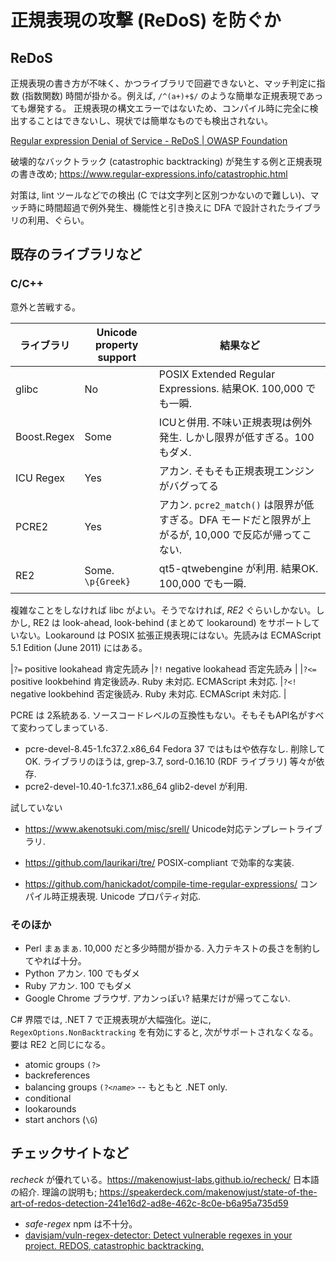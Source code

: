 # 正規表現の攻撃 (ReDoS) を防ぐか


## ReDoS

正規表現の書き方が不味く、かつライブラリで回避できないと、マッチ判定に指数 (指数関数) 時間が掛かる。例えば, <code>/^(a+)+$/</code> のような簡単な正規表現であっても爆発する。
正規表現の構文エラーではないため、コンパイル時に完全に検出することはできないし、現状では簡単なものでも検出されない。

<a href="https://owasp.org/www-community/attacks/Regular_expression_Denial_of_Service_-_ReDoS">Regular expression Denial of Service - ReDoS | OWASP Foundation</a>

破壊的なバックトラック (catastrophic backtracking) が発生する例と正規表現の書き改め; https://www.regular-expressions.info/catastrophic.html

対策は, lint ツールなどでの検出 (C では文字列と区別つかないので難しい)、マッチ時に時間超過で例外発生、機能性と引き換えに DFA で設計されたライブラリの利用、ぐらい。



## 既存のライブラリなど

### C/C++ 
意外と苦戦する。

|ライブラリ  |Unicode property support | 結果など   |
|------------|-------------------------|------------|
|glibc       |No                       |POSIX Extended Regular Expressions. 結果OK. 100,000 でも一瞬.   |
|Boost.Regex |Some                     |ICUと併用. 不味い正規表現は例外発生. しかし限界が低すぎる。100 もダメ.       |
|ICU Regex   |Yes                      |アカン. そもそも正規表現エンジンがバグってる |
|PCRE2       |Yes                      |アカン. <code>pcre2_match()</code> は限界が低すぎる。DFA モードだと限界が上がるが, 10,000 で反応が帰ってこない.   |
|RE2         |Some. <code>\p{Greek}</code>   |qt5-qtwebengine が利用. 結果OK. 100,000 でも一瞬.  |

複雑なことをしなければ libc がよい。そうでなければ, <i>RE2</i> ぐらいしかない。しかし, RE2 は look-ahead, look-behind (まとめて lookaround) をサポートしていない。Lookaround は POSIX 拡張正規表現にはない。先読みは ECMAScript 5.1 Edition (June 2011) にはある。

|<code>?=</code> positive lookahead 肯定先読み      |<code>?!</code> negative lookahead 否定先読み      |
|<code>?&lt;=</code> positive lookbehind 肯定後読み. Ruby 未対応. ECMAScript 未対応. |<code>?&lt;!</code> negative lookbehind 否定後読み. Ruby 未対応. ECMAScript 未対応. |


PCRE は 2系統ある. ソースコードレベルの互換性もない。そもそもAPI名がすべて変わってしまっている.
 - pcre-devel-8.45-1.fc37.2.x86_64   Fedora 37 ではもはや依存なし. 削除してOK.
      ライブラリのほうは, grep-3.7, sord-0.16.10 (RDF ライブラリ) 等々が依存.
 - pcre2-devel-10.40-1.fc37.1.x86_64    glib2-devel が利用.


試していない
 - https://www.akenotsuki.com/misc/srell/  Unicode対応テンプレートライブラリ.

 - https://github.com/laurikari/tre/  POSIX-compliant で効率的な実装.

 - https://github.com/hanickadot/compile-time-regular-expressions/ コンパイル時正規表現. Unicode プロパティ対応.




### そのほか

 - Perl      まぁまぁ. 10,000 だと多少時間が掛かる. 入力テキストの長さを制約してやれば十分。
 - Python    アカン. 100 でもダメ
 - Ruby      アカン. 100 でもダメ
 - Google Chrome ブラウザ. アカンっぽい? 結果だけが帰ってこない.

C# 界隈では, .NET 7 で正規表現が大幅強化。逆に, <code>RegexOptions.NonBacktracking</code> を有効にすると, 次がサポートされなくなる。要は RE2 と同じになる。
 - atomic groups <code>(?&gt;</code> 
 - backreferences
 - balancing groups <code>(?&lt;<var>name</var>&gt;</code> -- もともと .NET only.
 - conditional
 - lookarounds
 - start anchors (<code>\G</code>) 




## チェックサイトなど

<i>recheck</i> が優れている。https://makenowjust-labs.github.io/recheck/
日本語の紹介. 理論の説明も; https://speakerdeck.com/makenowjust/state-of-the-art-of-redos-detection-241e16d2-ad8e-462c-8c0e-b6a95a735d59

<ul>
  <li><i>safe-regex</i> npm は不十分。
  <li><a href="https://github.com/davisjam/vuln-regex-detector/">davisjam/vuln-regex-detector: Detect vulnerable regexes in your project. REDOS, catastrophic backtracking.</a>
</ul>

